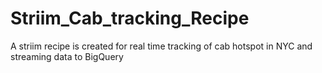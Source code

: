 # Striim_Cab_tracking_Recipe
A striim recipe is created for real time tracking of cab hotspot in NYC and streaming data to BigQuery
